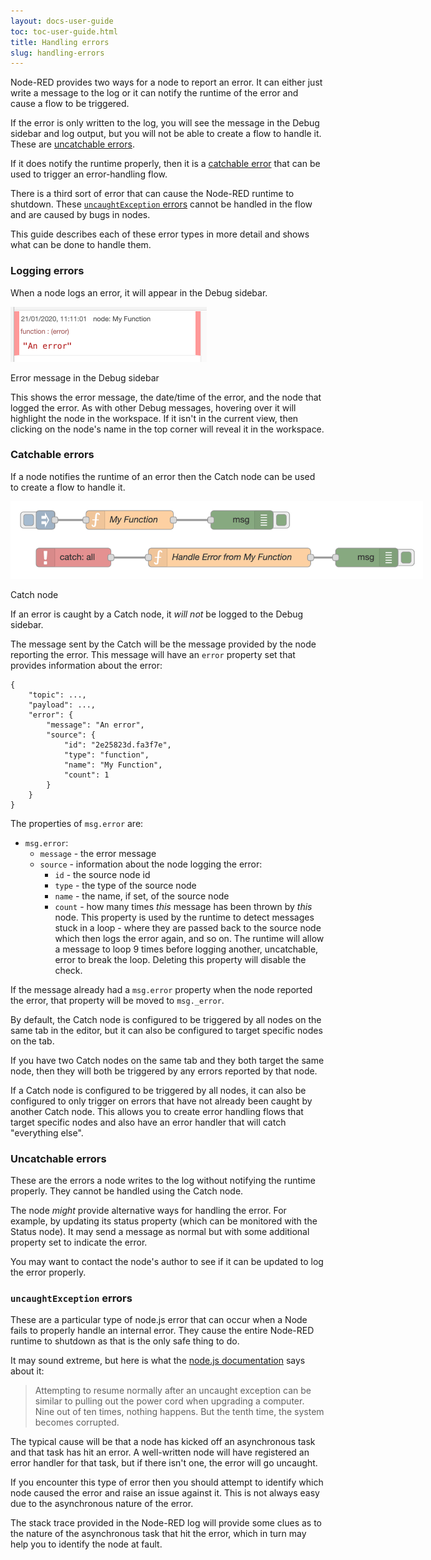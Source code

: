 ```yaml
---
layout: docs-user-guide
toc: toc-user-guide.html
title: Handling errors
slug: handling-errors
---
```



Node-RED provides two ways for a node to report an error. It can either just
write a message to the log or it can notify the runtime of the error and cause
a flow to be triggered.

If the error is only written to the log, you will see the message in the Debug
sidebar and log output, but you will not be able to create a flow to handle it.
These are [uncatchable errors](#uncatchable-errors).

If it does notify the runtime properly, then it is a [catchable error](#catchable-errors)
that can be used to trigger an error-handling flow.

There is a third sort of error that can cause the Node-RED runtime to shutdown. These
[`uncaughtException` errors](#uncaughtexception-errors) cannot be handled in the flow and are caused by bugs
in nodes.

This guide describes each of these error types in more detail and shows what can
be done to handle them.


### Logging errors

When a node logs an error, it will appear in the Debug sidebar.

<div  style="width: 314px"  class="figure">
  <img src="images/error_debug.png" alt="Error message in the Debug sidebar">
  <p class="caption">Error message in the Debug sidebar</p>
</div>

This shows the error message, the date/time of the error, and the node that logged
the error. As with other Debug messages, hovering over it will highlight the node
in the workspace. If it isn't in the current view, then clicking on the node's
name in the top corner will reveal it in the workspace.


### Catchable errors

If a node notifies the runtime of an error then the Catch node can be used to
create a flow to handle it.

<div  style="width: 660px"  class="figure">
  <img src="images/error_catch.png" alt="Catch node">
  <p class="caption">Catch node</p>
</div>

If an error is caught by a Catch node, it *will not* be logged to the Debug sidebar.

The message sent by the Catch will be the message provided by the node reporting
the error. This message will have an `error` property set that provides information
about the error:


```
{
    "topic": ...,
    "payload": ...,
    "error": {
        "message": "An error",
        "source": {
            "id": "2e25823d.fa3f7e",
            "type": "function",
            "name": "My Function",
            "count": 1
        }
    }
}
```

The properties of `msg.error` are:

 - `msg.error`:
   - `message` - the error message
   - `source` - information about the node logging the error:
     - `id` - the source node id
     - `type` - the type of the source node
     - `name` - the name, if set, of the source node
     - `count` - how many times *this* message has been thrown by *this* node.
        This property is used by the runtime to detect messages stuck in a loop - where
        they are passed back to the source node which then logs the error again, and so on.
        The runtime will allow a message to loop 9 times before logging another,
        uncatchable, error to break the loop. Deleting this property will disable the check.

If the message already had a `msg.error` property when the node reported the error,
that property will be moved to `msg._error`.

By default, the Catch node is configured to be triggered by all nodes on the same
tab in the editor, but it can also be configured to target specific nodes on the tab.

If you have two Catch nodes on the same tab and they both target the same node,
then they will both be triggered by any errors reported by that node.

If a Catch node is configured to be triggered by all nodes, it can also be configured
to only trigger on errors that have not already been caught by another Catch node.
This allows you to create error handling flows that target specific nodes and also
have an error handler that will catch "everything else".


### Uncatchable errors

These are the errors a node writes to the log without notifying the runtime properly.
They cannot be handled using the Catch node.

The node *might* provide alternative ways for handling the error. For example, by updating
its status property (which can be monitored with the Status node). It may send a message
as normal but with some additional property set to indicate the error.

You may want to contact the node's author to see if it can be updated to log the error
properly.


### `uncaughtException` errors

These are a particular type of node.js error that can occur when a Node fails to
properly handle an internal error. They cause the entire Node-RED runtime to
shutdown as that is the only safe thing to do.

It may sound extreme, but here is what the [node.js documentation](https://nodejs.org/api/process.html#process_warning_using_uncaughtexception_correctly) says about it:

> Attempting to resume normally after an uncaught exception can be similar to pulling out the power cord when upgrading a computer. Nine out of ten times, nothing happens. But the tenth time, the system becomes corrupted.


The typical cause will be that a node has kicked off an asynchronous task and
that task has hit an error. A well-written node will have registered an error
handler for that task, but if there isn't one, the error will go uncaught.

If you encounter this type of error then you should attempt to identify which node
caused the error and raise an issue against it. This is not always easy due to the asynchronous nature of the error.

The stack trace provided in the Node-RED log will provide some clues as to the
nature of the asynchronous task that hit the error, which in turn may help you
to identify the node at fault.
